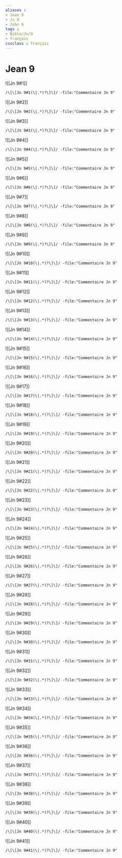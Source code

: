 ```yaml
---
aliases : 
- Jean 9
- Jn 9
- John 9
tags : 
- Bible/Jn/9
- français
cssclass : français
---
```


# Jean 9

![[Jn 9#1]]

```query
/\[\[Jn 9#1(\|.*)?\]\]/ -file:"Commentaire Jn 9"
```

![[Jn 9#2]]

```query
/\[\[Jn 9#2(\|.*)?\]\]/ -file:"Commentaire Jn 9"
```

![[Jn 9#3]]

```query
/\[\[Jn 9#3(\|.*)?\]\]/ -file:"Commentaire Jn 9"
```

![[Jn 9#4]]

```query
/\[\[Jn 9#4(\|.*)?\]\]/ -file:"Commentaire Jn 9"
```

![[Jn 9#5]]

```query
/\[\[Jn 9#5(\|.*)?\]\]/ -file:"Commentaire Jn 9"
```

![[Jn 9#6]]

```query
/\[\[Jn 9#6(\|.*)?\]\]/ -file:"Commentaire Jn 9"
```

![[Jn 9#7]]

```query
/\[\[Jn 9#7(\|.*)?\]\]/ -file:"Commentaire Jn 9"
```

![[Jn 9#8]]

```query
/\[\[Jn 9#8(\|.*)?\]\]/ -file:"Commentaire Jn 9"
```

![[Jn 9#9]]

```query
/\[\[Jn 9#9(\|.*)?\]\]/ -file:"Commentaire Jn 9"
```

![[Jn 9#10]]

```query
/\[\[Jn 9#10(\|.*)?\]\]/ -file:"Commentaire Jn 9"
```

![[Jn 9#11]]

```query
/\[\[Jn 9#11(\|.*)?\]\]/ -file:"Commentaire Jn 9"
```

![[Jn 9#12]]

```query
/\[\[Jn 9#12(\|.*)?\]\]/ -file:"Commentaire Jn 9"
```

![[Jn 9#13]]

```query
/\[\[Jn 9#13(\|.*)?\]\]/ -file:"Commentaire Jn 9"
```

![[Jn 9#14]]

```query
/\[\[Jn 9#14(\|.*)?\]\]/ -file:"Commentaire Jn 9"
```

![[Jn 9#15]]

```query
/\[\[Jn 9#15(\|.*)?\]\]/ -file:"Commentaire Jn 9"
```

![[Jn 9#16]]

```query
/\[\[Jn 9#16(\|.*)?\]\]/ -file:"Commentaire Jn 9"
```

![[Jn 9#17]]

```query
/\[\[Jn 9#17(\|.*)?\]\]/ -file:"Commentaire Jn 9"
```

![[Jn 9#18]]

```query
/\[\[Jn 9#18(\|.*)?\]\]/ -file:"Commentaire Jn 9"
```

![[Jn 9#19]]

```query
/\[\[Jn 9#19(\|.*)?\]\]/ -file:"Commentaire Jn 9"
```

![[Jn 9#20]]

```query
/\[\[Jn 9#20(\|.*)?\]\]/ -file:"Commentaire Jn 9"
```

![[Jn 9#21]]

```query
/\[\[Jn 9#21(\|.*)?\]\]/ -file:"Commentaire Jn 9"
```

![[Jn 9#22]]

```query
/\[\[Jn 9#22(\|.*)?\]\]/ -file:"Commentaire Jn 9"
```

![[Jn 9#23]]

```query
/\[\[Jn 9#23(\|.*)?\]\]/ -file:"Commentaire Jn 9"
```

![[Jn 9#24]]

```query
/\[\[Jn 9#24(\|.*)?\]\]/ -file:"Commentaire Jn 9"
```

![[Jn 9#25]]

```query
/\[\[Jn 9#25(\|.*)?\]\]/ -file:"Commentaire Jn 9"
```

![[Jn 9#26]]

```query
/\[\[Jn 9#26(\|.*)?\]\]/ -file:"Commentaire Jn 9"
```

![[Jn 9#27]]

```query
/\[\[Jn 9#27(\|.*)?\]\]/ -file:"Commentaire Jn 9"
```

![[Jn 9#28]]

```query
/\[\[Jn 9#28(\|.*)?\]\]/ -file:"Commentaire Jn 9"
```

![[Jn 9#29]]

```query
/\[\[Jn 9#29(\|.*)?\]\]/ -file:"Commentaire Jn 9"
```

![[Jn 9#30]]

```query
/\[\[Jn 9#30(\|.*)?\]\]/ -file:"Commentaire Jn 9"
```

![[Jn 9#31]]

```query
/\[\[Jn 9#31(\|.*)?\]\]/ -file:"Commentaire Jn 9"
```

![[Jn 9#32]]

```query
/\[\[Jn 9#32(\|.*)?\]\]/ -file:"Commentaire Jn 9"
```

![[Jn 9#33]]

```query
/\[\[Jn 9#33(\|.*)?\]\]/ -file:"Commentaire Jn 9"
```

![[Jn 9#34]]

```query
/\[\[Jn 9#34(\|.*)?\]\]/ -file:"Commentaire Jn 9"
```

![[Jn 9#35]]

```query
/\[\[Jn 9#35(\|.*)?\]\]/ -file:"Commentaire Jn 9"
```

![[Jn 9#36]]

```query
/\[\[Jn 9#36(\|.*)?\]\]/ -file:"Commentaire Jn 9"
```

![[Jn 9#37]]

```query
/\[\[Jn 9#37(\|.*)?\]\]/ -file:"Commentaire Jn 9"
```

![[Jn 9#38]]

```query
/\[\[Jn 9#38(\|.*)?\]\]/ -file:"Commentaire Jn 9"
```

![[Jn 9#39]]

```query
/\[\[Jn 9#39(\|.*)?\]\]/ -file:"Commentaire Jn 9"
```

![[Jn 9#40]]

```query
/\[\[Jn 9#40(\|.*)?\]\]/ -file:"Commentaire Jn 9"
```

![[Jn 9#41]]

```query
/\[\[Jn 9#41(\|.*)?\]\]/ -file:"Commentaire Jn 9"
```

